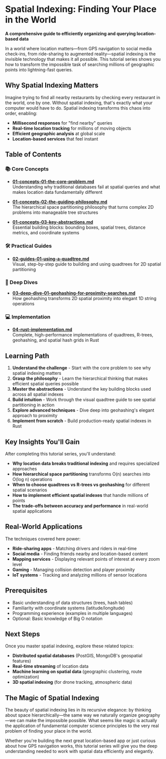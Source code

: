 # Spatial Indexing: Finding Your Place in the World

**A comprehensive guide to efficiently organizing and querying location-based data**

In a world where location matters—from GPS navigation to social media check-ins, from ride-sharing to augmented reality—spatial indexing is the invisible technology that makes it all possible. This tutorial series shows you how to transform the impossible task of searching millions of geographic points into lightning-fast queries.

## Why Spatial Indexing Matters

Imagine trying to find all nearby restaurants by checking every restaurant in the world, one by one. Without spatial indexing, that's exactly what your computer would have to do. Spatial indexing transforms this chaos into order, enabling:

- **Millisecond responses** for "find nearby" queries
- **Real-time location tracking** for millions of moving objects  
- **Efficient geographic analysis** at global scale
- **Location-based services** that feel instant

## Table of Contents

### 📚 Core Concepts

- **[01-concepts-01-the-core-problem.md](01-concepts-01-the-core-problem.md)**  
  Understanding why traditional databases fail at spatial queries and what makes location data fundamentally different

- **[01-concepts-02-the-guiding-philosophy.md](01-concepts-02-the-guiding-philosophy.md)**  
  The hierarchical space partitioning philosophy that turns complex 2D problems into manageable tree structures

- **[01-concepts-03-key-abstractions.md](01-concepts-03-key-abstractions.md)**  
  Essential building blocks: bounding boxes, spatial trees, distance metrics, and coordinate systems

### 🛠️ Practical Guides

- **[02-guides-01-using-a-quadtree.md](02-guides-01-using-a-quadtree.md)**  
  Visual, step-by-step guide to building and using quadtrees for 2D spatial partitioning

### 🧠 Deep Dives

- **[03-deep-dive-01-geohashing-for-proximity-searches.md](03-deep-dive-01-geohashing-for-proximity-searches.md)**  
  How geohashing transforms 2D spatial proximity into elegant 1D string operations

### 💻 Implementation

- **[04-rust-implementation.md](04-rust-implementation.md)**  
  Complete, high-performance implementations of quadtrees, R-trees, geohashing, and spatial hash grids in Rust

## Learning Path

1. **Understand the challenge** - Start with the core problem to see why spatial indexing matters
2. **Grasp the philosophy** - Learn the hierarchical thinking that makes efficient spatial queries possible  
3. **Master the abstractions** - Understand the key building blocks used across all spatial indexes
4. **Build intuition** - Work through the visual quadtree guide to see spatial partitioning in action
5. **Explore advanced techniques** - Dive deep into geohashing's elegant approach to proximity
6. **Implement from scratch** - Build production-ready spatial indexes in Rust

## Key Insights You'll Gain

After completing this tutorial series, you'll understand:

- **Why location data breaks traditional indexing** and requires specialized approaches
- **How hierarchical space partitioning** transforms O(n) searches into O(log n) operations
- **When to choose quadtrees vs R-trees vs geohashing** for different spatial scenarios
- **How to implement efficient spatial indexes** that handle millions of points
- **The trade-offs between accuracy and performance** in real-world spatial applications

## Real-World Applications

The techniques covered here power:

- **Ride-sharing apps** - Matching drivers and riders in real-time
- **Social media** - Finding friends nearby and location-based content
- **Mapping services** - Displaying relevant points of interest at every zoom level
- **Gaming** - Managing collision detection and player proximity
- **IoT systems** - Tracking and analyzing millions of sensor locations

## Prerequisites

- Basic understanding of data structures (trees, hash tables)
- Familiarity with coordinate systems (latitude/longitude)
- Programming experience (examples in multiple languages)
- Optional: Basic knowledge of Big O notation

## Next Steps

Once you master spatial indexing, explore these related topics:
- **Distributed spatial databases** (PostGIS, MongoDB's geospatial features)
- **Real-time streaming** of location data
- **Machine learning on spatial data** (geographic clustering, route optimization)
- **3D spatial indexing** (for drone tracking, atmospheric data)

## The Magic of Spatial Indexing

The beauty of spatial indexing lies in its recursive elegance: by thinking about space hierarchically—the same way we naturally organize geography—we can make the impossible possible. What seems like magic is actually the application of fundamental computer science principles to the very real problem of finding your place in the world.

Whether you're building the next great location-based app or just curious about how GPS navigation works, this tutorial series will give you the deep understanding needed to work with spatial data efficiently and elegantly.